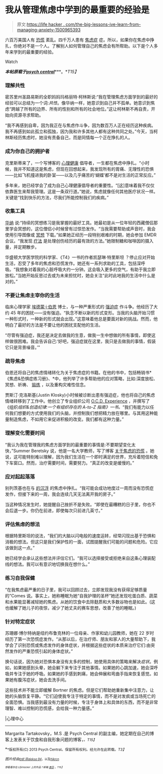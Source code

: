 # 我从管理焦虑中学到的最重要的经验是

> 原文:[https://life hacker . com/the-big-lessons-ive-learn-from-managing-anxiety-1500965393](https://lifehacker.com/the-biggest-lessons-ive-learned-from-managing-anxiety-1500965393)

六百万美国人有 [恐慌](http://psychcentral.com/disorders/anxiety/panic.html) 紊乱。四千万人患有 [焦虑症](http://psychcentral.com/disorders/anxiety/) 症。所以，如果你在焦虑中挣扎，你绝对不是一个人。了解别人如何管理自己的焦虑会有所帮助。以下是个人多年来学到的最重要的经验。

Watch

***本帖原载于***[***psych central***](http://psychcentral.com/blog/archives/2014/01/13/the-biggest-lessons-ive-learned-in-managing-my-anxiety/?all=1)***。**T15】*

### 理解共性

密苏里州圣路易斯的全职妈妈玛格丽特·柯林斯说:“我在管理焦虑方面学到的最好的经验可以总结为一个词:*共性*。像华纳一样，她意识到自己并不孤单。她意识到焦虑“跨越了所有的边界、所有的性别和所有的社会地位。”这让柯林斯不再自责，开始向资源寻求帮助。

“我不再感到自卑，因为我正在与焦虑作斗争，因为数百万人正在经历这种疾病。我不再感到如此孤立和孤独，因为我和许多其他人都有这种共同之处。”今天，当柯林斯经历焦虑时，她没有责备自己，而是同情每一个正在挣扎的人。

### 成为你自己的拥护者

克里斯蒂来了，一个写博客的 [心理健康](https://lifehacker.com/how-do-i-select-a-therapist-or-counselor-5874359) 倡导者，一生都在焦虑中挣扎。“小时候，我并不知道这是焦虑，但现在回想起来，我发现所有的胃痛、无理性的恐惧——比如飞机撞进我的卧室——以及几乎痛苦的‘蝴蝶’都不是对生活的正常反应。”

多年来，她已经学会了成为自己心理健康倡导者的重要性。“[这]意味着我不仅仅依靠医生来帮我管理。这是一条双行道。”她说，焦虑就像任何其他医疗状况一样。关键是“找到快乐的方法，尽我们所能控制我们的疾病。”

### 收集工具

[华纳](http://priscillawarnerbooks.com/) 说:“持续的冥想练习是我掌握的最好工具。她最初是从一位年轻的西藏僧侣那里学会冥想的，这位僧侣小时候曾有过惊恐发作。“当我需要帮助或声音时，我会使用引导图像或 [冥想](https://lifehacker.com/what-happens-to-the-brain-when-you-meditate-and-how-it-1202533314) 下载。”如果她正经历一段特别艰难的时期，她会参加 EMDR 会议。“我发现 [疗法](http://psychcentral.com/psychotherapy/) 是处理创伤经历的最有效的方法。”她限制糖和咖啡因的摄入量，并定期散步。

华盛顿大学医学院的科学家、《T4》一书的作者凯瑟琳·特里斯坦 ？停止应对开始生活，忍受了多年的焦虑和恐慌发作。她还有一系列求助的工具，包括深呼吸。“我想象对着我的心脏呼吸大约一分钟。这会吸入更多的空气，有助于我立即放松。”当她开始反思过去或为未来担忧时，她会关注“此时此地我的生活中什么是对的。”

### 不要让焦虑主宰你的生活

临床心理学家 [埃德蒙·j·伯恩](http://www.helpforanxiety.com/index.html) 博士，与一种严重形式的 [强迫症](http://psychcentral.com/disorders/ocd/) 作斗争。他经历了大约 45 年的困扰——没有强迫。“执念不断以新的形式变形。当我的头脑开始习惯一种形式时，一种新的形式就会出现。”这意味着他总是要面对新的挑战。然而，他明白了最好的方法是不要让他的困扰支配他的生活。

“尽管有强迫症，我还是决定去做我的生意，做我一生中想做的所有事情，即使这样做很困难。我会告诉自己:‘好吧，强迫症就在这里，我只是去做我的事情，假装它只是背景噪音。’"

### 疏导焦虑

伯恩还将自己的焦虑情绪转化为关于焦虑症的书籍。在他的书中，包括畅销书*《焦虑&恐惧症练习册》、*中，他列举了许多帮助他的应对策略，比如:深度放松、冥想、祈祷、 [锻炼](https://lifehacker.com/how-regular-exercise-can-calm-anxiety-682649242) ，以及重构灾难性信念。

贾斯汀·克洛斯基(Justin Klosky)小时候被诊断出患有强迫症，他也将自己的焦虑情绪转移到了工作中。他创立了专业组织公司 [O.C.D. Experience](http://www.ocdexperience.com/index.php) ，并撰写了《组织*组织&创造纪律:一个有组织存在的 A-to-Z 指南》一书。*“我们有能力以任何我们想要的方式使用我们的头脑，并控制我们想把精力放在哪里。与其用这种能量制造焦虑，不如用它来促进积极的改变。我们都有这种力量。”

### 理解变化需要时间

“我认为我在管理我的焦虑方面学到的最重要的事情是:不要期望变化太快，”Summer Beretsky 说，他是一名大学教师，写了博客 [关于焦虑的恐慌](http://blogs.psychcentral.com/panic/) 。她说，这可能特别难以理解，因为我们生活在一个即时满足的世界，充斥着短信和免下车窗口。然而，治疗需要时间，需要努力。“真正的改变是缓慢的。”

### 应对起起落落

别列茨基也在与 [的沉浮](https://lifehacker.com/how-to-keep-anxiety-in-check-when-youre-at-the-office-870442693) 的焦虑中挣扎。“我可能会成功地度过一周而没有恐慌症发作，但接下来的一周，我会连续几天无法离开我的房子。”

当这种情况发生时，她提醒自己挫折不是失败。“即使在最糟糕的日子里，你也不会后退一步。你仍在前进，即使每次只前进几英寸。”

### 评估焦虑的想法

根据特里斯坦的说法，“我们的大脑以闪电般的速度运转，经常闪现出基于恐惧和消极的想法。但这只是我们保护性的一面，试图提醒我们可能的问题和危险。它应该做到这一点。”

她已经学会承认这些想法并评估它们。“我可以选择接受或拒绝来自这条心理装配线的想法。我可以有意识地切换我在想什么。”

### 练习自我保健

“在我焦虑最严重的日子里，我可以回顾过去，立即发现我没有获得足够质量的”Comes 说。事实上，她称睡眠为她“自我护理的圣杯”她还发现吃蛋白质、蔬菜和水果能显著减轻她的焦虑。从她的饮食中去除麸质和大多数谷物也是如此。(这也缓解了她儿子的夜惊，减少了她丈夫的赛车思想，改善了他的睡眠。)

### 针对特定症状

苏珊娜·博尔特纳是纽约布鲁克林的一位母亲、作家和幼儿园教师，她在 22 岁时经历了第一次恐慌症发作。“从那以后，在治疗师、朋友和家人的大量帮助下，我学会了识别恐慌或焦虑发作的身体症状，并根据这些症状的本质来治疗它们:由突然发作的严重恐慌引起的身体症状。”

换句话说，因为她对恐惧本身没有太多的控制，她使用具体的策略来解决*症状*。例如，如果她感到头晕，她会躺下来专注于其他事情。如果她的心跳加速，她会深呼吸并专注于她的呼吸。如果她的手感到刺痛，她会伸展和弯曲手指来恢复感觉。如果她有腹泻症状，她会去洗手间。

这些技术并不能立即缓解 Bortner 的焦虑。但是它们帮助她重新集中注意力，让她的头脑恢复平静。“它们迫使我专注于特定的事情，而不是对发疯或当场死亡的全面恐惧。当我感到最没有力量的时候，专注于身体上和具体的东西，而不是非常理智、难以控制的恐慌感，会给我一种力量感。”

|心理中心

* * *

Margarita Tartakovsky，M.S .是 Psych Central 的副主编，她定期在自己的博客上发表关于饮食和自我形象问题的博客，[<small></small>](http://blogs.psychcentral.com/weightless/)*<small>*。*T15】</small>*

*<small>*版权所有(C) 2013 Psych Central。保留所有权利。经允许在此转载。*T3】</small>*

*<small>*图片经由*</small>[*<small>ost ill</small>*](http://www.shutterstock.com/gallery-77880p1.html)*<small></small>*<small>[*<small>alekso 94</small>*](http://www.shutterstock.com/gallery-572998p1.html)*<small>，以及</small>*[*<small>hikrcn</small>*](http://www.shutterstock.com/gallery-1070171p1.html)*<small></small>*</small>*

*<small><small><small>*想看看你在 Lifehacker 上的作品？邮箱*</small> [<small>*泰莎*</small>](https://mail.google.com/mail/?view=cm&fs=1&tf=1&to=tessa@lifehacker.com) <small>*。*T15】</small></small></small>*

*<small><small></small></small>*